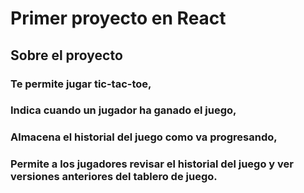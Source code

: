 # Primer proyecto en React

## Sobre el proyecto
### Te permite jugar tic-tac-toe,
### Indica cuando un jugador ha ganado el juego,
### Almacena el historial del juego como va progresando,
### Permite a los jugadores revisar el historial del juego y ver versiones anteriores del tablero de juego.
